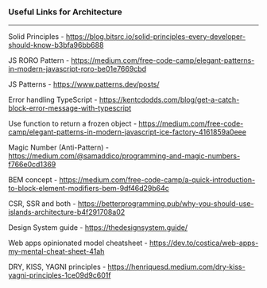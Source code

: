 ### Useful Links for Architecture
---

Solid Principles - https://blog.bitsrc.io/solid-principles-every-developer-should-know-b3bfa96bb688

JS RORO Pattern - https://medium.com/free-code-camp/elegant-patterns-in-modern-javascript-roro-be01e7669cbd

JS Patterns - https://www.patterns.dev/posts/

Error handling TypeScript - https://kentcdodds.com/blog/get-a-catch-block-error-message-with-typescript

Use function to return a frozen object - https://medium.com/free-code-camp/elegant-patterns-in-modern-javascript-ice-factory-4161859a0eee

Magic Number (Anti-Pattern) - https://medium.com/@samaddico/programming-and-magic-numbers-f766e0cd1369

BEM concept - https://medium.com/free-code-camp/a-quick-introduction-to-block-element-modifiers-bem-9df46d29b64c

CSR, SSR and both - https://betterprogramming.pub/why-you-should-use-islands-architecture-b4f291708a02

Design System guide - https://thedesignsystem.guide/

Web apps opinionated model cheatsheet - https://dev.to/costica/web-apps-my-mental-cheat-sheet-41ah

DRY, KISS, YAGNI principles - https://henriquesd.medium.com/dry-kiss-yagni-principles-1ce09d9c601f

